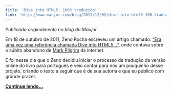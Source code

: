 ```yaml
---
title: 'Dive into HTML5: 100% traduzido!'
link: 'http://www.maujor.com/blog/2012/12/02/dive-into-html5-100-traduzido/'
---
```


<!-- <p><a href="http://www.maujor.com/blog/2012/12/02/dive-into-html5-100-traduzido/"><img src="/img/posts/diveintohtml5-traduzido.jpg"/></a></p> -->

*Publicado originalmente no blog do Maujor.*

Em 18 de outubro de 2011, Zeno Rocha escreveu um artigo chamado: [“Era uma vez uma referência chamada Dive into HTML5…“](/era-uma-vez-uma-referencia-chamada-dive-into-html5), onde contava sobre o súbito abandono de [Mark Pilgrim](http://en.wikipedia.org/wiki/Mark_Pilgrim_(software_developer)) da internet.

E foi nesse dia que o Zeno decidiu iniciar o processo de tradução da versão online do livro para português e veio contar para nós um pouquinho desse projeto, criando o texto a seguir que é de sua autoria e que eu publico com grande prazer.

[**Continue lendo…**](http://www.maujor.com/blog/2012/12/02/dive-into-html5-100-traduzido/)